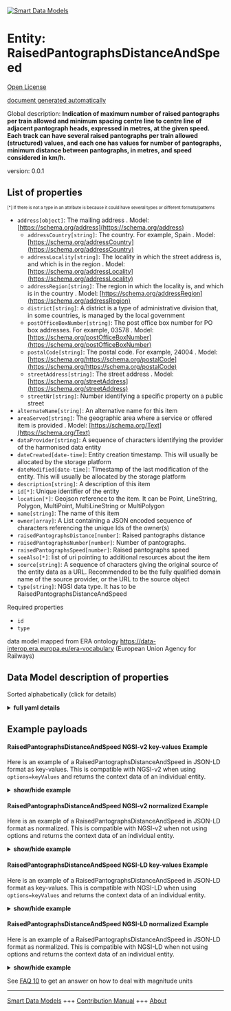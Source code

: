 <!-- 10-Header -->
    
[![Smart Data Models](https://smartdatamodels.org/wp-content/uploads/2022/01/SmartDataModels_logo.png "Logo")](https://smartdatamodels.org)    

Entity: RaisedPantographsDistanceAndSpeed    
=========================================
<!-- /10-Header -->
    
<!-- 15-License -->
    

[Open License](https://github.com/smart-data-models//dataModel.ERA/blob/master/RaisedPantographsDistanceAndSpeed/LICENSE.md)    

[document generated automatically](https://docs.google.com/presentation/d/e/2PACX-1vTs-Ng5dIAwkg91oTTUdt8ua7woBXhPnwavZ0FxgR8BsAI_Ek3C5q97Nd94HS8KhP-r_quD4H0fgyt3/pub?start=false&loop=false&delayms=3000#slide=id.gb715ace035_0_60)    
<!-- /15-License -->
    
<!-- 20-Description -->
    

Global description: **Indication of maximum number of raised pantographs per train allowed and minimum spacing centre line to centre line of adjacent pantograph heads, expressed in metres, at the given speed.    
Each track can have several raised pantographs per train allowed (structured) values, and each one has values for number of pantographs, minimum distance between pantographs, in metres, and speed considered in km/h.**    

version: 0.0.1    
<!-- /20-Description -->
    
<!-- 30-PropertiesList -->
    

## List of properties    

<sup><sub>[*] If there is not a type in an attribute is because it could have several types or different formats/patterns</sub></sup>    
- `address[object]`: The mailing address  . Model: [https://schema.org/address](https://schema.org/address)
	- `addressCountry[string]`: The country. For example, Spain  . Model: [https://schema.org/addressCountry](https://schema.org/addressCountry)    
	- `addressLocality[string]`: The locality in which the street address is, and which is in the region  . Model: [https://schema.org/addressLocality](https://schema.org/addressLocality)    
	- `addressRegion[string]`: The region in which the locality is, and which is in the country  . Model: [https://schema.org/addressRegion](https://schema.org/addressRegion)    
	- `district[string]`: A district is a type of administrative division that, in some countries, is managed by the local government      
	- `postOfficeBoxNumber[string]`: The post office box number for PO box addresses. For example, 03578  . Model: [https://schema.org/postOfficeBoxNumber](https://schema.org/postOfficeBoxNumber)    
	- `postalCode[string]`: The postal code. For example, 24004  . Model: [https://schema.org/https://schema.org/postalCode](https://schema.org/https://schema.org/postalCode)    
	- `streetAddress[string]`: The street address  . Model: [https://schema.org/streetAddress](https://schema.org/streetAddress)    
	- `streetNr[string]`: Number identifying a specific property on a public street      
- `alternateName[string]`: An alternative name for this item  
- `areaServed[string]`: The geographic area where a service or offered item is provided  . Model: [https://schema.org/Text](https://schema.org/Text)
- `dataProvider[string]`: A sequence of characters identifying the provider of the harmonised data entity  
- `dateCreated[date-time]`: Entity creation timestamp. This will usually be allocated by the storage platform  
- `dateModified[date-time]`: Timestamp of the last modification of the entity. This will usually be allocated by the storage platform  
- `description[string]`: A description of this item  
- `id[*]`: Unique identifier of the entity  
- `location[*]`: Geojson reference to the item. It can be Point, LineString, Polygon, MultiPoint, MultiLineString or MultiPolygon  
- `name[string]`: The name of this item  
- `owner[array]`: A List containing a JSON encoded sequence of characters referencing the unique Ids of the owner(s)  
- `raisedPantographsDistance[number]`: Raised pantographs distance  
- `raisedPantographsNumber[number]`: Number of pantographs.  
- `raisedPantographsSpeed[number]`: Raised pantographs speed  
- `seeAlso[*]`: list of uri pointing to additional resources about the item  
- `source[string]`: A sequence of characters giving the original source of the entity data as a URL. Recommended to be the fully qualified domain name of the source provider, or the URL to the source object  
- `type[string]`: NGSI data type. It has to be RaisedPantographsDistanceAndSpeed  
<!-- /30-PropertiesList -->
    
<!-- 35-RequiredProperties -->
    

Required properties    
- `id`  
- `type`  
<!-- /35-RequiredProperties -->
    
<!-- 40-RequiredProperties -->
    

data model mapped from ERA ontology https://data-interop.era.europa.eu/era-vocabulary (European Union Agency for Railways)    
<!-- /40-RequiredProperties -->
    
<!-- 50-DataModelHeader -->
    

## Data Model description of properties    

Sorted alphabetically (click for details)    
<!-- /50-DataModelHeader -->
    
<!-- 60-ModelYaml -->
    
<details><summary><strong>full yaml details</strong></summary>      

```yaml    
RaisedPantographsDistanceAndSpeed:      
  description: |-      
    Indication of maximum number of raised pantographs per train allowed and minimum spacing centre line to centre line of adjacent pantograph heads, expressed in metres, at the given speed.      
    Each track can have several raised pantographs per train allowed (structured) values, and each one has values for number of pantographs, minimum distance between pantographs, in metres, and speed considered in km/h.      
  properties:      
    address:      
      description: The mailing address      
      properties:      
        addressCountry:      
          description: 'The country. For example, Spain'      
          type: string      
          x-ngsi:      
            model: https://schema.org/addressCountry      
            type: Property      
        addressLocality:      
          description: 'The locality in which the street address is, and which is in the region'      
          type: string      
          x-ngsi:      
            model: https://schema.org/addressLocality      
            type: Property      
        addressRegion:      
          description: 'The region in which the locality is, and which is in the country'      
          type: string      
          x-ngsi:      
            model: https://schema.org/addressRegion      
            type: Property      
        district:      
          description: 'A district is a type of administrative division that, in some countries, is managed by the local government'      
          type: string      
          x-ngsi:      
            type: Property      
        postOfficeBoxNumber:      
          description: 'The post office box number for PO box addresses. For example, 03578'      
          type: string      
          x-ngsi:      
            model: https://schema.org/postOfficeBoxNumber      
            type: Property      
        postalCode:      
          description: 'The postal code. For example, 24004'      
          type: string      
          x-ngsi:      
            model: https://schema.org/https://schema.org/postalCode      
            type: Property      
        streetAddress:      
          description: The street address      
          type: string      
          x-ngsi:      
            model: https://schema.org/streetAddress      
            type: Property      
        streetNr:      
          description: Number identifying a specific property on a public street      
          type: string      
          x-ngsi:      
            type: Property      
      type: object      
      x-ngsi:      
        model: https://schema.org/address      
        type: Property      
    alternateName:      
      description: An alternative name for this item      
      type: string      
      x-ngsi:      
        type: Property      
    areaServed:      
      description: The geographic area where a service or offered item is provided      
      type: string      
      x-ngsi:      
        model: https://schema.org/Text      
        type: Property      
    dataProvider:      
      description: A sequence of characters identifying the provider of the harmonised data entity      
      type: string      
      x-ngsi:      
        type: Property      
    dateCreated:      
      description: Entity creation timestamp. This will usually be allocated by the storage platform      
      format: date-time      
      type: string      
      x-ngsi:      
        type: Property      
    dateModified:      
      description: Timestamp of the last modification of the entity. This will usually be allocated by the storage platform      
      format: date-time      
      type: string      
      x-ngsi:      
        type: Property      
    description:      
      description: A description of this item      
      type: string      
      x-ngsi:      
        type: Property      
    id:      
      anyOf:      
        - description: Identifier format of any NGSI entity      
          maxLength: 256      
          minLength: 1      
          pattern: ^[\w\-\.\{\}\$\+\*\[\]`|~^@!,:\\]+$      
          type: string      
          x-ngsi:      
            type: Property      
        - description: Identifier format of any NGSI entity      
          format: uri      
          type: string      
          x-ngsi:      
            type: Property      
      description: Unique identifier of the entity      
      x-ngsi:      
        type: Property      
    location:      
      description: 'Geojson reference to the item. It can be Point, LineString, Polygon, MultiPoint, MultiLineString or MultiPolygon'      
      oneOf:      
        - description: Geojson reference to the item. Point      
          properties:      
            bbox:      
              items:      
                type: number      
              minItems: 4      
              type: array      
            coordinates:      
              items:      
                type: number      
              minItems: 2      
              type: array      
            type:      
              enum:      
                - Point      
              type: string      
          required:      
            - type      
            - coordinates      
          title: GeoJSON Point      
          type: object      
          x-ngsi:      
            type: GeoProperty      
        - description: Geojson reference to the item. LineString      
          properties:      
            bbox:      
              items:      
                type: number      
              minItems: 4      
              type: array      
            coordinates:      
              items:      
                items:      
                  type: number      
                minItems: 2      
                type: array      
              minItems: 2      
              type: array      
            type:      
              enum:      
                - LineString      
              type: string      
          required:      
            - type      
            - coordinates      
          title: GeoJSON LineString      
          type: object      
          x-ngsi:      
            type: GeoProperty      
        - description: Geojson reference to the item. Polygon      
          properties:      
            bbox:      
              items:      
                type: number      
              minItems: 4      
              type: array      
            coordinates:      
              items:      
                items:      
                  items:      
                    type: number      
                  minItems: 2      
                  type: array      
                minItems: 4      
                type: array      
              type: array      
            type:      
              enum:      
                - Polygon      
              type: string      
          required:      
            - type      
            - coordinates      
          title: GeoJSON Polygon      
          type: object      
          x-ngsi:      
            type: GeoProperty      
        - description: Geojson reference to the item. MultiPoint      
          properties:      
            bbox:      
              items:      
                type: number      
              minItems: 4      
              type: array      
            coordinates:      
              items:      
                items:      
                  type: number      
                minItems: 2      
                type: array      
              type: array      
            type:      
              enum:      
                - MultiPoint      
              type: string      
          required:      
            - type      
            - coordinates      
          title: GeoJSON MultiPoint      
          type: object      
          x-ngsi:      
            type: GeoProperty      
        - description: Geojson reference to the item. MultiLineString      
          properties:      
            bbox:      
              items:      
                type: number      
              minItems: 4      
              type: array      
            coordinates:      
              items:      
                items:      
                  items:      
                    type: number      
                  minItems: 2      
                  type: array      
                minItems: 2      
                type: array      
              type: array      
            type:      
              enum:      
                - MultiLineString      
              type: string      
          required:      
            - type      
            - coordinates      
          title: GeoJSON MultiLineString      
          type: object      
          x-ngsi:      
            type: GeoProperty      
        - description: Geojson reference to the item. MultiLineString      
          properties:      
            bbox:      
              items:      
                type: number      
              minItems: 4      
              type: array      
            coordinates:      
              items:      
                items:      
                  items:      
                    items:      
                      type: number      
                    minItems: 2      
                    type: array      
                  minItems: 4      
                  type: array      
                type: array      
              type: array      
            type:      
              enum:      
                - MultiPolygon      
              type: string      
          required:      
            - type      
            - coordinates      
          title: GeoJSON MultiPolygon      
          type: object      
          x-ngsi:      
            type: GeoProperty      
      x-ngsi:      
        type: GeoProperty      
    name:      
      description: The name of this item      
      type: string      
      x-ngsi:      
        type: Property      
    owner:      
      description: A List containing a JSON encoded sequence of characters referencing the unique Ids of the owner(s)      
      items:      
        anyOf:      
          - description: Identifier format of any NGSI entity      
            maxLength: 256      
            minLength: 1      
            pattern: ^[\w\-\.\{\}\$\+\*\[\]`|~^@!,:\\]+$      
            type: string      
            x-ngsi:      
              type: Property      
          - description: Identifier format of any NGSI entity      
            format: uri      
            type: string      
            x-ngsi:      
              type: Property      
        description: Unique identifier of the entity      
        x-ngsi:      
          type: Property      
      type: array      
      x-ngsi:      
        type: Property      
    raisedPantographsDistance:      
      description: Raised pantographs distance      
      type: number      
      x-ngsi:      
        type: Property      
    raisedPantographsNumber:      
      description: Number of pantographs.      
      type: number      
      x-ngsi:      
        type: Property      
    raisedPantographsSpeed:      
      description: Raised pantographs speed      
      type: number      
      x-ngsi:      
        type: Property      
    seeAlso:      
      description: list of uri pointing to additional resources about the item      
      oneOf:      
        - items:      
            format: uri      
            type: string      
          minItems: 1      
          type: array      
        - format: uri      
          type: string      
      x-ngsi:      
        type: Property      
    source:      
      description: 'A sequence of characters giving the original source of the entity data as a URL. Recommended to be the fully qualified domain name of the source provider, or the URL to the source object'      
      type: string      
      x-ngsi:      
        type: Property      
    type:      
      description: NGSI data type. It has to be RaisedPantographsDistanceAndSpeed      
      enum:      
        - RaisedPantographsDistanceAndSpeed      
      type: string      
      x-ngsi:      
        type: Property      
  required:      
    - id      
    - type      
  type: object      
  x-derived-from: http://data.europa.eu/949/RaisedPantographsDistanceAndSpeed      
  x-disclaimer: 'Redistribution and use in source and binary forms, with or without modification, are permitted  provided that the license conditions are met. Copyleft (c) 2023 Contributors to Smart Data Models Program'      
  x-license-url: https://github.com/smart-data-models/dataModel.ERA/blob/master/RaisedPantographsDistanceAndSpeed/LICENSE.md      
  x-model-schema: https://smart-data-models.github.io/dataModel.ERA/Certificate/schema.json      
  x-model-tags: 'ERA vocabulary, railway, train'      
  x-version: 0.0.1      
```    
</details>      
<!-- /60-ModelYaml -->
    
<!-- 70-MiddleNotes -->
    
<!-- /70-MiddleNotes -->
    
<!-- 80-Examples -->
    

## Example payloads      

#### RaisedPantographsDistanceAndSpeed NGSI-v2 key-values Example      

Here is an example of a RaisedPantographsDistanceAndSpeed in JSON-LD format as key-values. This is compatible with NGSI-v2 when  using `options=keyValues` and returns the context data of an individual entity.    
<details><summary><strong>show/hide example</strong></summary>      

```json  

{  
  "id": "urn:ngsi-ld:RaisedPantographsDistanceAndSpeed:id:XXHA:11264005",  
  "dateCreated": "2016-10-01T23:32:51Z",  
  "dateModified": "1994-01-08T16:04:55Z",  
  "source": "Design summer official cost wait travel white. Thus down magazine. Risk enjoy open view indicate daughter environment.",  
  "name": "His husband act type factor. Later pattern suggest leave. Safe rate result make still include moment. Economy like style Congress enter.",  
  "alternateName": "Describe other scene standard citizen. Exist letter down ready TV phon",  
  "description": "Meet none consider however west line read pretty. Something tell however imagine the discuss. Such whose fund morning.",  
  "dataProvider": "Song minute like table knowledge state. Notice line never support stop.",  
  "owner": [  
    "urn:ngsi-ld:RaisedPantographsDistanceAndSpeed:items:CPQC:54321719",  
    "urn:ngsi-ld:RaisedPantographsDistanceAndSpeed:items:CNAZ:75020813"  
  ],  
  "seeAlso": [  
    "urn:ngsi-ld:RaisedPantographsDistanceAndSpeed:items:SWTZ:53232778"  
  ],  
  "location": {  
    "type": "Point",  
    "coordinates": [  
      52.853707,  
      -40.868675  
    ]  
  },  
  "address": {  
    "streetAddress": "Special son three figure cost mili",  
    "addressLocality": "Myself character lot apply. Course remember market moment face boy purpose. ",  
    "addressRegion": "Air bar step cover at front. Interest result reality Mrs foot have mouth. Open thousand wo",  
    "addressCountry": "Consumer include little. Seem ",  
    "postalCode": "Out everything senior. Out staff",  
    "postOfficeBoxNumber": "Official foreign month shake bring service see. One everything military store instead assume memory. Build entire one man ground.",  
    "streetNr": "",  
    "district": "Worker expect realize above. I differenc"  
  },  
  "areaServed": "Table must who. Grow in ",  
  "type": "RaisedPantographsDistanceAndSpeed",  
  "raisedPantographsDistance": 864,  
  "raisedPantographsNumber": 864,  
  "raisedPantographsSpeed": 864
}  
```  
</details>    

#### RaisedPantographsDistanceAndSpeed NGSI-v2 normalized Example      

Here is an example of a RaisedPantographsDistanceAndSpeed in JSON-LD format as normalized. This is compatible with NGSI-v2 when not using options and returns the context data of an individual entity.    
<details><summary><strong>show/hide example</strong></summary>      

```json  

{  
  "id": "urn:ngsi-ld:RaisedPantographsDistanceAndSpeed:id:XXHA:11264005",  
  "dateCreated": {  
    "type": "DateTime",  
    "value": "2016-10-01T23:32:51Z"  
  },  
  "dateModified": {  
    "type": "DateTime",  
    "value": "1994-01-08T16:04:55Z"  
  },  
  "source": {  
    "type": "Text",  
    "value": "Design summer official cost wait travel white. Thus down magazine. Risk enjoy open view indicate daughter environment."  
  },  
  "name": {  
    "type": "Text",  
    "value": "His husband act type factor. Later pattern suggest leave. Safe rate result make still include moment. Economy like style Congress enter."  
  },  
  "alternateName": {  
    "type": "Text",  
    "value": "Describe other scene standard citizen. Exist letter down ready TV phon"  
  },  
  "description": {  
    "type": "Text",  
    "value": "Meet none consider however west line read pretty. Something tell however imagine the discuss. Such whose fund morning."  
  },  
  "dataProvider": {  
    "type": "Text",  
    "value": "Song minute like table knowledge state. Notice line never support stop."  
  },  
  "owner": {  
    "type": "StructuredValue",  
    "value": [  
      "urn:ngsi-ld:RaisedPantographsDistanceAndSpeed:items:CPQC:54321719",  
      "urn:ngsi-ld:RaisedPantographsDistanceAndSpeed:items:CNAZ:75020813"  
    ]  
  },  
  "seeAlso": {  
    "type": "StructuredValue",  
    "value": [  
      "urn:ngsi-ld:RaisedPantographsDistanceAndSpeed:items:SWTZ:53232778"  
    ]  
  },  
  "location": {  
    "type": "geo:json",  
    "value": {  
      "type": "Point",  
      "coordinates": [  
        52.853707,  
        -40.868675  
      ]  
    }  
  },  
  "address": {  
    "type": "StructuredValue",  
    "value": {  
      "streetAddress": "Special son three figure cost mili",  
      "addressLocality": "Myself character lot apply. Course remember market moment face boy purpose. ",  
      "addressRegion": "Air bar step cover at front. Interest result reality Mrs foot have mouth. Open thousand wo",  
      "addressCountry": "Consumer include little. Seem ",  
      "postalCode": "Out everything senior. Out staff",  
      "postOfficeBoxNumber": "Official foreign month shake bring service see. One everything military store instead assume memory. Build entire one man ground.",  
      "streetNr": "",  
      "district": "Worker expect realize above. I differenc"  
    }  
  },  
  "areaServed": {  
    "type": "Text",  
    "value": "Table must who. Grow in "  
  },  
  "type": "RaisedPantographsDistanceAndSpeed",  
  "raisedPantographsDistance": {  
    "type": "Number",  
    "value": 864  
  },  
  "raisedPantographsNumber": {  
    "type": "Number",  
    "value": 864  
  },  
  "raisedPantographsSpeed": {  
    "type": "Number",  
    "value": 864  
  }  
}  
```  
</details>    

#### RaisedPantographsDistanceAndSpeed NGSI-LD key-values Example      

Here is an example of a RaisedPantographsDistanceAndSpeed in JSON-LD format as key-values. This is compatible with NGSI-LD when  using `options=keyValues` and returns the context data of an individual entity.    
<details><summary><strong>show/hide example</strong></summary>      

```json  

{  
  "id": "urn:ngsi-ld:RaisedPantographsDistanceAndSpeed:id:XXHA:11264005",  
  "dateCreated": "2016-10-01T23:32:51Z",  
  "dateModified": "1994-01-08T16:04:55Z",  
  "source": "Design summer official cost wait travel white. Thus down magazine. Risk enjoy open view indicate daughter environment.",  
  "name": "His husband act type factor. Later pattern suggest leave. Safe rate result make still include moment. Economy like style Congress enter.",  
  "alternateName": "Describe other scene standard citizen. Exist letter down ready TV phon",  
  "description": "Meet none consider however west line read pretty. Something tell however imagine the discuss. Such whose fund morning.",  
  "dataProvider": "Song minute like table knowledge state. Notice line never support stop.",  
  "owner": [  
    "urn:ngsi-ld:RaisedPantographsDistanceAndSpeed:items:CPQC:54321719",  
    "urn:ngsi-ld:RaisedPantographsDistanceAndSpeed:items:CNAZ:75020813"  
  ],  
  "seeAlso": [  
    "urn:ngsi-ld:RaisedPantographsDistanceAndSpeed:items:SWTZ:53232778"  
  ],  
  "location": {  
    "type": "Point",  
    "coordinates": [  
      52.853707,  
      -40.868675  
    ]  
  },  
  "address": {  
    "streetAddress": "Special son three figure cost mili",  
    "addressLocality": "Myself character lot apply. Course remember market moment face boy purpose. ",  
    "addressRegion": "Air bar step cover at front. Interest result reality Mrs foot have mouth. Open thousand wo",  
    "addressCountry": "Consumer include little. Seem ",  
    "postalCode": "Out everything senior. Out staff",  
    "postOfficeBoxNumber": "Official foreign month shake bring service see. One everything military store instead assume memory. Build entire one man ground.",  
    "streetNr": "",  
    "district": "Worker expect realize above. I differenc"  
  },  
  "areaServed": "Table must who. Grow in ",  
  "type": "RaisedPantographsDistanceAndSpeed",  
  "raisedPantographsDistance": 864,  
  "raisedPantographsNumber": 864,  
  "raisedPantographsSpeed": 864,  
  "@context": [  
    "https://raw.githubusercontent.com/smart-data-models/dataModel.ERA/master/context.jsonld"  
  ]  
}  
```  
</details>    

#### RaisedPantographsDistanceAndSpeed NGSI-LD normalized Example      

Here is an example of a RaisedPantographsDistanceAndSpeed in JSON-LD format as normalized. This is compatible with NGSI-LD when not using options and returns the context data of an individual entity.    
<details><summary><strong>show/hide example</strong></summary>      

```json  

{  
  "id": "urn:ngsi-ld:RaisedPantographsDistanceAndSpeed:id:NRAH:81561263",  
  "dateCreated": {  
    "type": "Property",  
    "value": {  
      "@type": "DateTime",  
      "@value": "1971-11-20T03:14:14Z"  
    }  
  },  
  "dateModified": {  
    "type": "Property",  
    "value": {  
      "@type": "DateTime",  
      "@value": "1970-10-03T20:50:52Z"  
    }  
  },  
  "source": {  
    "type": "Property",  
    "value": "War game help give"  
  },  
  "name": {  
    "type": "Property",  
    "value": "Watch within challenge safe. Raise available seem compare body early. None face safe term before environment drop"  
  },  
  "alternateName": {  
    "type": "Property",  
    "value": "Court I loo"  
  },  
  "description": {  
    "type": "Property",  
    "value": "Them site whole should play generation question. Significant on teach of none."  
  },  
  "dataProvider": {  
    "type": "Property",  
    "value": "Bag care religious possible source media team. Skill politics blue yes according."  
  },  
  "owner": {  
    "type": "Property",  
    "value": [  
      "urn:ngsi-ld:RaisedPantographsDistanceAndSpeed:items:DKUU:20419467",  
      "urn:ngsi-ld:RaisedPantographsDistanceAndSpeed:items:BFPP:72232537"  
    ]  
  },  
  "seeAlso": {  
    "type": "Property",  
    "value": [  
      "urn:ngsi-ld:RaisedPantographsDistanceAndSpeed:items:XVYI:24654995"  
    ]  
  },  
  "location": {  
    "type": "Property",  
    "value": {  
      "type": "Point",  
      "coordinates": [  
        33.252656,  
        109.596554  
      ]  
    }  
  },  
  "address": {  
    "type": "Property",  
    "value": {  
      "streetAddress": "Break seem system real part become pay. Sense baby total care investment. Figure break likely behavior talk morning estab",  
      "addressLocality": "Quite himself drive trouble pay they guy. History role mome",  
      "addressRegion": "Cut seem painting race.",  
      "addressCountry": "Room whose forget soldier evidence air. Memory artist real western myse",  
      "postalCode": "Glass artist leg modern. Republican reflect hot skill democratic speak.",  
      "postOfficeBoxNumber": "Serious art magazine morning serious histor",  
      "streetNr": "Small w",  
      "district": "Remain environment performance campaign. Test traditional want call. Building forget argue suggest."  
    }  
  },  
  "areaServed": {  
    "type": "Property",  
    "value": "Forward gun require "  
  },  
  "type": "RaisedPantographsDistanceAndSpeed",  
  "raisedPantographsDistance": {  
    "type": "Property",  
    "value": 131  
  },  
  "raisedPantographsNumber": {  
    "type": "Property",  
    "value": 478  
  },  
  "raisedPantographsSpeed": {  
    "type": "Property",  
    "value": 219  
  },  
  "@context": [  
    "https://raw.githubusercontent.com/smart-data-models/dataModel.ERA/master/context.jsonld"  
  ]  
}  
```  
</details><!-- /80-Examples -->
    
<!-- 90-FooterNotes -->
    
<!-- /90-FooterNotes -->
    
<!-- 95-Units -->
    

See [FAQ 10](https://smartdatamodels.org/index.php/faqs/) to get an answer on how to deal with magnitude units    
<!-- /95-Units -->
    
<!-- 97-LastFooter -->
    
---    

[Smart Data Models](https://smartdatamodels.org) +++ [Contribution Manual](https://bit.ly/contribution_manual) +++ [About](https://bit.ly/Introduction_SDM)<!-- /97-LastFooter -->
    
